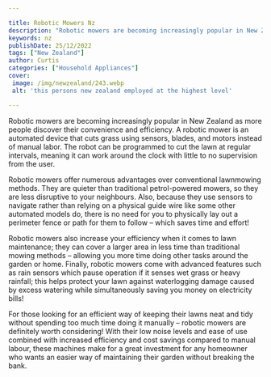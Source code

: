 ```yaml
---

title: Robotic Mowers Nz
description: "Robotic mowers are becoming increasingly popular in New Zealand as more people discover their convenience and efficiency. A roboti...scroll on and keep learning"
keywords: nz
publishDate: 25/12/2022
tags: ["New Zealand"]
author: Curtis
categories: ["Household Appliances"]
cover: 
 image: /img/newzealand/243.webp
 alt: 'this persons new zealand employed at the highest level'

---
```


Robotic mowers are becoming increasingly popular in New Zealand as more people discover their convenience and efficiency. A robotic mower is an automated device that cuts grass using sensors, blades, and motors instead of manual labor. The robot can be programmed to cut the lawn at regular intervals, meaning it can work around the clock with little to no supervision from the user.

Robotic mowers offer numerous advantages over conventional lawnmowing methods. They are quieter than traditional petrol-powered mowers, so they are less disruptive to your neighbours. Also, because they use sensors to navigate rather than relying on a physical guide wire like some other automated models do, there is no need for you to physically lay out a perimeter fence or path for them to follow – which saves time and effort!

Robotic mowers also increase your efficiency when it comes to lawn maintenance; they can cover a larger area in less time than traditional mowing methods – allowing you more time doing other tasks around the garden or home. Finally, robotic mowers come with advanced features such as rain sensors which pause operation if it senses wet grass or heavy rainfall; this helps protect your lawn against waterlogging damage caused by excess watering while simultaneously saving you money on electricity bills!

For those looking for an efficient way of keeping their lawns neat and tidy without spending too much time doing it manually – robotic mowers are definitely worth considering! With their low noise levels and ease of use combined with increased efficiency and cost savings compared to manual labour, these machines make for a great investment for any homeowner who wants an easier way of maintaining their garden without breaking the bank.

